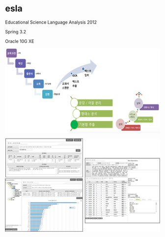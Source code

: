 # esla
Educational Science Language Analysis 2012


Spring 3.2


Oracle 10G XE


![ex_screenshot](./WebContent/document/esla2.png)

![ex_screenshot](./WebContent/document/esla.png)
